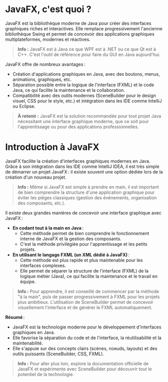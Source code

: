 # JavaFX, c'est quoi ?

JavaFX est la bibliothèque moderne de Java pour créer des interfaces graphiques riches et interactives. Elle remplace progressivement l'ancienne bibliothèque Swing et permet de concevoir des applications graphiques multiplateformes, modernes et réactives.

> **Info :**
> JavaFX est à Java ce que WPF est à .NET ou ce que Qt est à C++. C'est l'outil de référence pour faire du GUI en Java aujourd'hui.

JavaFX offre de nombreux avantages :
- Création d'applications graphiques en Java, avec des boutons, menus, animations, graphiques, etc.
- Séparation possible entre la logique de l'interface (FXML) et le code Java, ce qui facilite la maintenance et la collaboration.
- Compatibilité avec des outils modernes (SceneBuilder pour le design visuel, CSS pour le style, etc.) et intégration dans les IDE comme IntelliJ ou Eclipse.

> **À retenir :**
> JavaFX est la solution recommandée pour tout projet Java nécessitant une interface graphique moderne, que ce soit pour l'apprentissage ou pour des applications professionnelles.

# Introduction à JavaFX

JavaFX facilite la création d'interfaces graphiques modernes en Java. Grâce à son intégration dans les IDE comme IntelliJ IDEA, il est très simple de démarrer un projet JavaFX : il existe souvent une option dédiée lors de la création d'un nouveau projet.

> **Info :**
> Même si JavaFX est simple à prendre en main, il est important de bien comprendre la structure d'une application graphique pour éviter les pièges classiques (gestion des événements, organisation des composants, etc.).

Il existe deux grandes manières de concevoir une interface graphique avec JavaFX :

- **En codant tout à la main en Java** :
  - Cette méthode permet de bien comprendre le fonctionnement interne de JavaFX et la gestion des composants.
  - C'est la méthode privilégiée pour l'apprentissage et les petits projets.
- **En utilisant le langage FXML (un XML dédié à JavaFX)** :
  - Cette méthode est plus rapide et plus maintenable pour les interfaces complexes.
  - Elle permet de séparer la structure de l'interface (FXML) de la logique métier (Java), ce qui facilite la maintenance et le travail en équipe.

> **Info :**
> Pour apprendre, il est conseillé de commencer par la méthode "à la main", puis de passer progressivement à FXML pour les projets plus ambitieux. L'utilisation de SceneBuilder permet de concevoir visuellement l'interface et de générer le FXML automatiquement.

**Résumé** :
- JavaFX est la technologie moderne pour le développement d'interfaces graphiques en Java.
- Elle favorise la séparation du code et de l'interface, la réutilisabilité et la maintenabilité.
- Elle s'appuie sur des concepts clairs (scènes, noeuds, layouts) et des outils puissants (SceneBuilder, CSS, FXML).

> **Info :**
> Pour aller plus loin, explore la documentation officielle de JavaFX et expérimente avec SceneBuilder pour découvrir tout le potentiel de la technologie.
